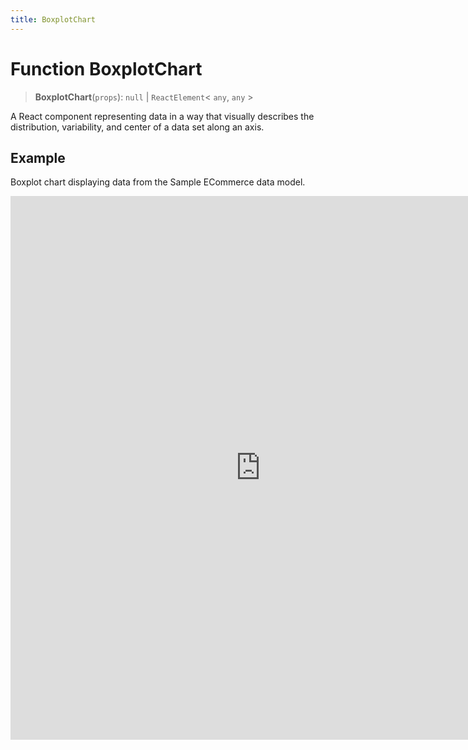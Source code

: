 ```yaml
---
title: BoxplotChart
---
```


# Function BoxplotChart

> **BoxplotChart**(`props`): `null` \| `ReactElement`\< `any`, `any` \>

A React component representing data in a way that visually describes the distribution,
variability, and center of a data set along an axis.

## Example

Boxplot chart displaying data from the Sample ECommerce data model.

<iframe
 src='https://csdk-playground.sisense.com/?example=charts%2Fboxplot-chart&mode=docs'
 width=800
 height=870
 style='border:none;'
/>

## Parameters

| Parameter | Type | Description |
| :------ | :------ | :------ |
| `props` | [`BoxplotChartProps`](../interfaces/interface.BoxplotChartProps.md) | Boxplot chart properties |

## Returns

`null` \| `ReactElement`\< `any`, `any` \>

Boxplot Chart component
